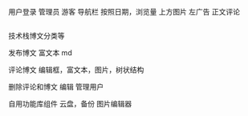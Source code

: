用户登录 管理员 游客
导航栏 按照日期，浏览量
上方图片
左广告
正文评论
```javascript

```

技术栈博文分类等

发布博文
富文本
md

评论博文
编辑框，富文本，图片，树状结构

删除评论和博文
编辑
管理用户

自用功能库组件
云盘，备份
图片编辑器



